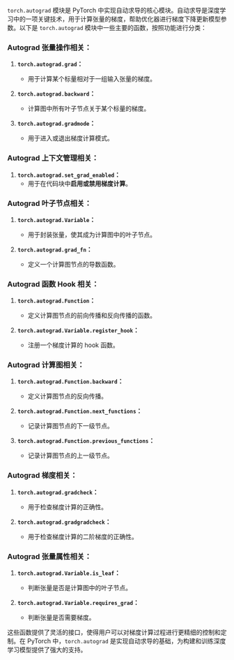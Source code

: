 `torch.autograd` 模块是 PyTorch 中实现自动求导的核心模块。自动求导是深度学习中的一项关键技术，用于计算张量的梯度，帮助优化器进行梯度下降更新模型参数。以下是 `torch.autograd` 模块中一些主要的函数，按照功能进行分类：

### Autograd 张量操作相关：

1. **`torch.autograd.grad`：**
   - 用于计算某个标量相对于一组输入张量的梯度。

2. **`torch.autograd.backward`：**
   - 计算图中所有叶子节点关于某个标量的梯度。

3. **`torch.autograd.gradmode`：**
   - 用于进入或退出梯度计算模式。

### Autograd 上下文管理相关：

1. **`torch.autograd.set_grad_enabled`：**
   - 用于在代码块中**启用或禁用梯度计算**。

### Autograd 叶子节点相关：

1. **`torch.autograd.Variable`：**
   - 用于封装张量，使其成为计算图中的叶子节点。

2. **`torch.autograd.grad_fn`：**
   - 定义一个计算图节点的导数函数。

### Autograd 函数 Hook 相关：

1. **`torch.autograd.Function`：**
   - 定义计算图节点的前向传播和反向传播的函数。

2. **`torch.autograd.Variable.register_hook`：**
   - 注册一个梯度计算的 hook 函数。

### Autograd 计算图相关：

1. **`torch.autograd.Function.backward`：**
   - 定义计算图节点的反向传播。

2. **`torch.autograd.Function.next_functions`：**
   - 记录计算图节点的下一级节点。

3. **`torch.autograd.Function.previous_functions`：**
   - 记录计算图节点的上一级节点。

### Autograd 梯度相关：

1. **`torch.autograd.gradcheck`：**
   - 用于检查梯度计算的正确性。

2. **`torch.autograd.gradgradcheck`：**
   - 用于检查梯度计算的二阶梯度的正确性。

### Autograd 张量属性相关：

1. **`torch.autograd.Variable.is_leaf`：**
   - 判断张量是否是计算图中的叶子节点。

2. **`torch.autograd.Variable.requires_grad`：**
   - 判断张量是否需要梯度。

这些函数提供了灵活的接口，使得用户可以对梯度计算过程进行更精细的控制和定制。在 PyTorch 中，`torch.autograd` 是实现自动求导的基础，为构建和训练深度学习模型提供了强大的支持。